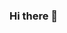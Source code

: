 ### Hi there 👋

<!--
**R2D2-ad/R2D2-ad** is a ✨ _special_ ✨ repository because its `README.md` (this file) appears on your GitHub profile.

- 🌱 I’m currently learning JavaScript, HTML, CSS and I am exited to share some practice work that I have done
- 👯 I’m looking to gain more practice on as a Fronted Developer
- 🤔 At the moment I am improving some of the work I have done and looking around for new practice projects in JS !
-->
